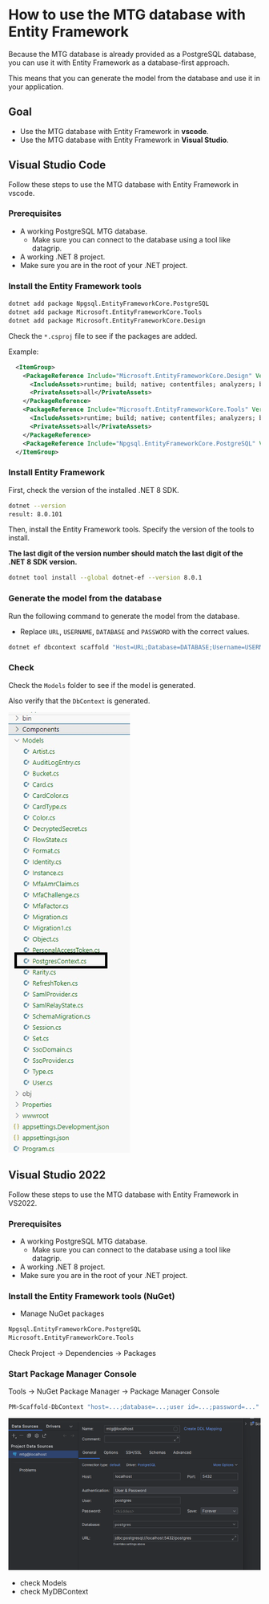 # How to use the MTG database with Entity Framework

Because the MTG database is already provided as a PostgreSQL database, you can use it with Entity Framework as a database-first approach. 

This means that you can generate the model from the database and use it in your application.

## Goal
 - Use the MTG database with Entity Framework in **vscode**.
 - Use the MTG database with Entity Framework in **Visual Studio**.

## Visual Studio Code

Follow these steps to use the MTG database with Entity Framework in vscode.

### Prerequisites
 - A working PostgreSQL MTG database.
    - Make sure you can connect to the database using a tool like datagrip.
 - A working .NET 8 project.
 - Make sure you are in the root of your .NET project.

### Install the Entity Framework tools
```bash
dotnet add package Npgsql.EntityFrameworkCore.PostgreSQL
dotnet add package Microsoft.EntityFrameworkCore.Tools
dotnet add package Microsoft.EntityFrameworkCore.Design
```

Check the `*.csproj` file to see if the packages are added.

Example:
```xml
  <ItemGroup>
    <PackageReference Include="Microsoft.EntityFrameworkCore.Design" Version="8.0.2">
      <IncludeAssets>runtime; build; native; contentfiles; analyzers; buildtransitive</IncludeAssets>
      <PrivateAssets>all</PrivateAssets>
    </PackageReference>
    <PackageReference Include="Microsoft.EntityFrameworkCore.Tools" Version="8.0.2">
      <IncludeAssets>runtime; build; native; contentfiles; analyzers; buildtransitive</IncludeAssets>
      <PrivateAssets>all</PrivateAssets>
    </PackageReference>
    <PackageReference Include="Npgsql.EntityFrameworkCore.PostgreSQL" Version="8.0.0" />
  </ItemGroup>
```
    
### Install Entity Framework

First, check the version of the installed .NET 8 SDK.
```bash	
dotnet --version
result: 8.0.101
```

Then, install the Entity Framework tools.
Specify the version of the tools to install.

**The last digit of the version number should match the last digit of the .NET 8 SDK version.**

```bash
dotnet tool install --global dotnet-ef --version 8.0.1
```

### Generate the model from the database

Run the following command to generate the model from the database.
- Replace `URL`, `USERNAME`, `DATABASE` and `PASSWORD` with the correct values.

```bash
dotnet ef dbcontext scaffold "Host=URL;Database=DATABASE;Username=USERNAME;Password=PASSWORD" Npgsql.EntityFrameworkCore.PostgreSQL -o Models
```

### Check

Check the `Models` folder to see if the model is generated.

Also verify that the `DbContext` is generated.

![Example models](models.jpg)

## Visual Studio 2022

Follow these steps to use the MTG database with Entity Framework in VS2022.

### Prerequisites
 - A working PostgreSQL MTG database.
    - Make sure you can connect to the database using a tool like datagrip.
 - A working .NET 8 project.
 - Make sure you are in the root of your .NET project.

 ### Install the Entity Framework tools (NuGet)
 - Manage NuGet packages

```bash
Npgsql.EntityFrameworkCore.PostgreSQL
Microsoft.EntityFrameworkCore.Tools
```
Check Project -> Dependencies -> Packages

### Start Package Manager Console

Tools -> NuGet Package Manager -> Package Manager Console

```bash
PM>Scaffold-DbContext "host=...;database=...;user id=...;password=..." Npgsql.EntityFrameworkCore.PostgreSQL -OutputDir Models -Context MyDBContext
```
![Example database](postgres.png)

- check Models
- check MyDBContext
